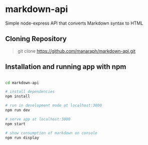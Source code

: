 # markdown-api
Simple node-express API that converts Markdown syntax to HTML

## Cloning Repository
> git clone https://github.com/manaraph/markdown-api.git

## Installation and running app with npm
``` bash

cd markdown-api

# install dependencies
npm install 

# run in development mode at localhost:3000
npm run dev

# serve app at localhost:3000
npm start

# show consumption of markdown on console 
npm run display

```

